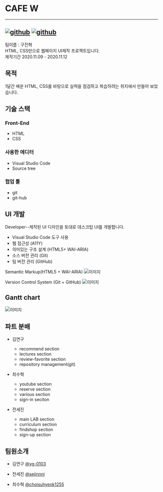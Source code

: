# CAFE W  
---
[![github](https://img.shields.io/github/issues/yg-0103/first_project)](https://github.com/yg-0103/first_project/issues)
[![github](https://img.shields.io/github/issues-pr-closed/yg-0103/first_project?color=green)](https://github.com/yg-0103/first_project/pulls?q=is%3Apr+is%3Aclosed)
---

팀이름 : 구진혁  
HTML, CSS만으로 웹페이지 UI제작 프로젝트입니다.  
제작기간 2020.11.09 - 2020.11.12  

## 목적  
1달간 배운 HTML, CSS를 바탕으로 실력을 점검하고 복습하려는 취지에서 만들어 보았습니다.  

## 기술 스택  
### Front-End  
- HTML  
- CSS  
### 사용한 에디터
- Visual Studio Code
- Source tree
### 협업 툴  
- git  
- git-hub

## UI 개발  
Developer--제작된 UI 디자인을 토대로 데스크탑 UI를 개발합니다.  
- Visual Studio Code 도구 사용  
- 웹 접근성 (A11Y)  
- 의미있는 구조 설계 (HTML5+ WAI-ARIA)  
- 소스 버전 관리 (Git)  
- 팀 버전 관리 (GitHub)

Semantic Markup(HTML5 + WAI-ARIA) 
![이미지](./images/readme_images/SemanticMarkupp.png)

Version Control System (Git + GitHub)
![이미지](./images/readme_images/gitt.png)
 
## Gantt chart  
![이미지](./images/readme_images/ganttchart.png)

## 파트 분배  
- 김연구  
  - recommend section
  - lectures section  
  - review-favorite section  
  - repository management(git)

- 최수혁
  - youtube section  
  - reserve section  
  - various section  
  - sign-in seciton

- 전세진
  - main LAB section  
  - curriculum section
  - findshop section  
  - sign-up section

## 팀원소개  
- 김연구 <a href="https://github.com/yg-0103">@yg-0103</a>  

- 전세진 <a href="https://github.com/sejinnni?tab=repositories">@sejinnni</a>  

- 최수혁 <a href="https://github.com/choisuhyeok1255">@choisuhyeok1255</a>
